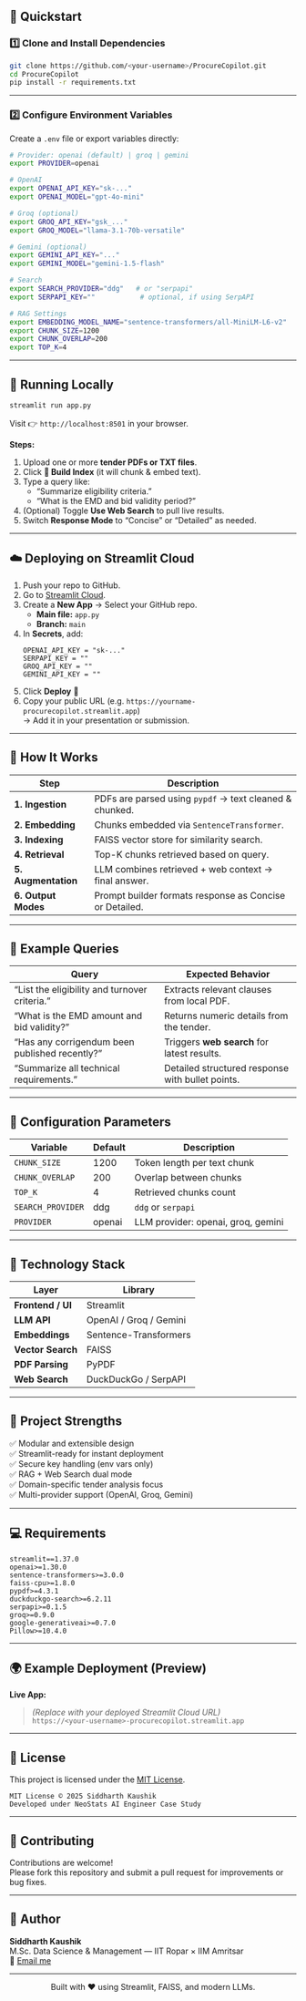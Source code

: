 ## 🚀 Quickstart

### 1️⃣ Clone and Install Dependencies
```bash
git clone https://github.com/<your-username>/ProcureCopilot.git
cd ProcureCopilot
pip install -r requirements.txt
```

---

### 2️⃣ Configure Environment Variables

Create a `.env` file or export variables directly:

```bash
# Provider: openai (default) | groq | gemini
export PROVIDER=openai

# OpenAI
export OPENAI_API_KEY="sk-..."
export OPENAI_MODEL="gpt-4o-mini"

# Groq (optional)
export GROQ_API_KEY="gsk_..."
export GROQ_MODEL="llama-3.1-70b-versatile"

# Gemini (optional)
export GEMINI_API_KEY="..."
export GEMINI_MODEL="gemini-1.5-flash"

# Search
export SEARCH_PROVIDER="ddg"   # or "serpapi"
export SERPAPI_KEY=""           # optional, if using SerpAPI

# RAG Settings
export EMBEDDING_MODEL_NAME="sentence-transformers/all-MiniLM-L6-v2"
export CHUNK_SIZE=1200
export CHUNK_OVERLAP=200
export TOP_K=4
```

---

## 🧰 Running Locally

```bash
streamlit run app.py
```

Visit 👉 `http://localhost:8501` in your browser.

**Steps:**
1. Upload one or more **tender PDFs or TXT files**.  
2. Click **🔧 Build Index** (it will chunk & embed text).  
3. Type a query like:
   - “Summarize eligibility criteria.”
   - “What is the EMD and bid validity period?”
4. (Optional) Toggle **Use Web Search** to pull live results.  
5. Switch **Response Mode** to “Concise” or “Detailed” as needed.

---

## ☁️ Deploying on Streamlit Cloud

1. Push your repo to GitHub.
2. Go to [Streamlit Cloud](https://share.streamlit.io).
3. Create a **New App** → Select your GitHub repo.  
   - **Main file:** `app.py`  
   - **Branch:** `main`  
4. In **Secrets**, add:
   ```
   OPENAI_API_KEY = "sk-..."
   SERPAPI_KEY = ""
   GROQ_API_KEY = ""
   GEMINI_API_KEY = ""
   ```
5. Click **Deploy** 🚀  
6. Copy your public URL (e.g. `https://yourname-procurecopilot.streamlit.app`)  
   → Add it in your presentation or submission.

---

## 🧮 How It Works

| Step | Description |
|------|--------------|
| **1. Ingestion** | PDFs are parsed using `pypdf` → text cleaned & chunked. |
| **2. Embedding** | Chunks embedded via `SentenceTransformer`. |
| **3. Indexing** | FAISS vector store for similarity search. |
| **4. Retrieval** | Top-K chunks retrieved based on query. |
| **5. Augmentation** | LLM combines retrieved + web context → final answer. |
| **6. Output Modes** | Prompt builder formats response as Concise or Detailed. |

---

## 🧪 Example Queries

| Query | Expected Behavior |
|--------|-------------------|
| “List the eligibility and turnover criteria.” | Extracts relevant clauses from local PDF. |
| “What is the EMD amount and bid validity?” | Returns numeric details from the tender. |
| “Has any corrigendum been published recently?” | Triggers **web search** for latest results. |
| “Summarize all technical requirements.” | Detailed structured response with bullet points. |

---

## 🔧 Configuration Parameters

| Variable | Default | Description |
|-----------|----------|-------------|
| `CHUNK_SIZE` | 1200 | Token length per text chunk |
| `CHUNK_OVERLAP` | 200 | Overlap between chunks |
| `TOP_K` | 4 | Retrieved chunks count |
| `SEARCH_PROVIDER` | ddg | `ddg` or `serpapi` |
| `PROVIDER` | openai | LLM provider: openai, groq, gemini |

---

## 🧩 Technology Stack

| Layer | Library |
|--------|----------|
| **Frontend / UI** | Streamlit |
| **LLM API** | OpenAI / Groq / Gemini |
| **Embeddings** | Sentence-Transformers |
| **Vector Search** | FAISS |
| **PDF Parsing** | PyPDF |
| **Web Search** | DuckDuckGo / SerpAPI |

---

## 🧱 Project Strengths

✅ Modular and extensible design  
✅ Streamlit-ready for instant deployment  
✅ Secure key handling (env vars only)  
✅ RAG + Web Search dual mode  
✅ Domain-specific tender analysis focus  
✅ Multi-provider support (OpenAI, Groq, Gemini)

---

## 💻 Requirements

```
streamlit==1.37.0
openai>=1.30.0
sentence-transformers>=3.0.0
faiss-cpu>=1.8.0
pypdf>=4.3.1
duckduckgo-search>=6.2.11
serpapi>=0.1.5
groq>=0.9.0
google-generativeai>=0.7.0
Pillow>=10.4.0
```

---

## 🌍 Example Deployment (Preview)

**Live App:**  
> _(Replace with your deployed Streamlit Cloud URL)_  
`https://<your-username>-procurecopilot.streamlit.app`

---

## 🧾 License

This project is licensed under the [MIT License](LICENSE).

```
MIT License © 2025 Siddharth Kaushik  
Developed under NeoStats AI Engineer Case Study
```

---

## 🤝 Contributing

Contributions are welcome!  
Please fork this repository and submit a pull request for improvements or bug fixes.

---

## 👤 Author

**Siddharth Kaushik**  
M.Sc. Data Science & Management — IIT Ropar × IIM Amritsar  
📧 [Email me](mailto:siddharth.kaushik@example.com)

---

<p align="center">Built with ❤️ using Streamlit, FAISS, and modern LLMs.</p>
